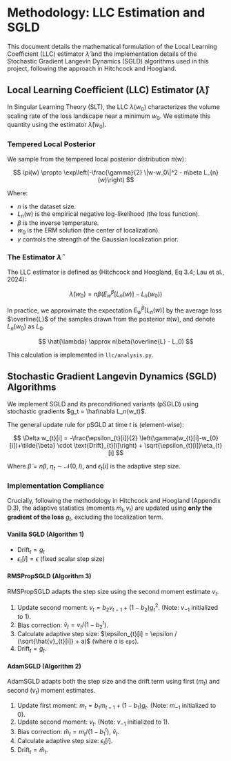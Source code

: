 # Methodology: LLC Estimation and SGLD

This document details the mathematical formulation of the Local Learning Coefficient (LLC) estimator $\hat{\lambda}$ and the implementation details of the Stochastic Gradient Langevin Dynamics (SGLD) algorithms used in this project, following the approach in Hitchcock and Hoogland.

## Local Learning Coefficient (LLC) Estimator ($\hat\lambda$)

In Singular Learning Theory (SLT), the LLC $\lambda(w_0)$ characterizes the volume scaling rate of the loss landscape near a minimum $w_0$. We estimate this quantity using the estimator $\hat\lambda(w_0)$.

### Tempered Local Posterior

We sample from the tempered local posterior distribution $\pi(w)$:

$$
\pi(w) \propto \exp\left(-\frac{\gamma}{2} \|w-w_0\|^2 - n\beta L_{n}(w)\right)
$$

Where:
- $n$ is the dataset size.
- $L_n(w)$ is the empirical negative log-likelihood (the loss function).
- $\beta$ is the inverse temperature.
- $w_0$ is the ERM solution (the center of localization).
- $\gamma$ controls the strength of the Gaussian localization prior.

### The Estimator $\hat{\lambda}$

The LLC estimator is defined as (Hitchcock and Hoogland, Eq 3.4; Lau et al., 2024):

$$
\hat{\lambda}(w_0) = n\beta(E_{w}^{\beta}[L_{n}(w)] - L_{n}(w_0))
$$

In practice, we approximate the expectation $E_{w}^{\beta}[L_{n}(w)]$ by the average loss $\overline{L}$ of the samples drawn from the posterior $\pi(w)$, and denote $L_n(w_0)$ as $L_0$.

$$
\hat{\lambda} \approx n\beta(\overline{L} - L_0)
$$

This calculation is implemented in `llc/analysis.py`.

## Stochastic Gradient Langevin Dynamics (SGLD) Algorithms

We implement SGLD and its preconditioned variants (pSGLD) using stochastic gradients $g_t = \hat\nabla L_n(w_t)$.

The general update rule for pSGLD at time $t$ is (element-wise):

$$
\Delta w_{t}[i] = -\frac{\epsilon_{t}[i]}{2} \left(\gamma(w_{t}[i]-w_{0}[i])+\tilde{\beta} \cdot \text{Drift}_{t}[i]\right) + \sqrt{\epsilon_{t}[i]}\eta_{t}[i]
$$

Where $\tilde{\beta} = n\beta$, $\eta_{t} \sim \mathcal{N}(0, I)$, and $\epsilon_{t}[i]$ is the adaptive step size.

### Implementation Compliance

Crucially, following the methodology in Hitchcock and Hoogland (Appendix D.3), the adaptive statistics (moments $m_t, v_t$) are updated using **only the gradient of the loss** $g_t$, excluding the localization term.

#### Vanilla SGLD (Algorithm 1)

- $\text{Drift}_{t} = g_t$
- $\epsilon_{t}[i] = \epsilon$ (fixed scalar step size)

#### RMSPropSGLD (Algorithm 3)

RMSPropSGLD adapts the step size using the second moment estimate $v_t$.

1. Update second moment: $v_{t} = b_2 v_{t-1} + (1-b_2) g_t^2$. (Note: $v_{-1}$ initialized to 1).
2. Bias correction: $\hat{v}_{t} = v_{t} / (1-b_2^t)$.
3. Calculate adaptive step size: $\epsilon_{t}[i] = \epsilon / (\sqrt{\hat{v}_{t}[i]} + a)$ (where $a$ is `eps`).
4. $\text{Drift}_{t} = g_t$.

#### AdamSGLD (Algorithm 2)

AdamSGLD adapts both the step size and the drift term using first ($m_t$) and second ($v_t$) moment estimates.

1. Update first moment: $m_{t} = b_1 m_{t-1} + (1-b_1) g_t$. (Note: $m_{-1}$ initialized to 0).
2. Update second moment: $v_{t}$. (Note: $v_{-1}$ initialized to 1).
3. Bias correction: $\hat{m}_{t} = m_{t} / (1-b_1^t)$, $\hat{v}_{t}$.
4. Calculate adaptive step size: $\epsilon_{t}[i]$.
5. $\text{Drift}_{t} = \hat{m}_t$.